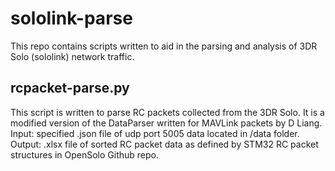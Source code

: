 # sololink-parse
This repo contains scripts written to aid in the parsing and analysis of 3DR Solo (sololink) network traffic.

## rcpacket-parse.py
This script is written to parse RC packets collected from the 3DR Solo. It is a modified version of the DataParser written for MAVLink packets by D Liang.
Input: specified .json file of udp port 5005 data located in /data folder.
Output: .xlsx file of sorted RC packet data as defined by STM32 RC packet structures in OpenSolo Github repo.
